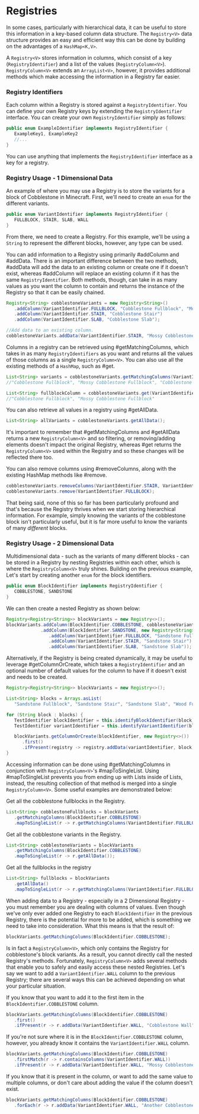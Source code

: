 # Registries

In some cases, particularly with hierarchical data, it can be useful to store this information in a key-based column data structure. The `Registry<V>` data structure provides an easy and efficient way this can be done by building on the advantages of a `HashMap<K,V>`.

A `Registry<V>` stores information in columns, which consist of a key (`RegistryIdentifier`) and a list of the values (`RegistryColumn<V>`). `RegistryColumn<V>` extends an `ArrayList<V>`, however, it provides additional methods which make accessing the information in a Registry far easier.

### Registry Identifiers

Each column within a Registry is stored against a `RegistryIdentifier`. You can define your own Registry keys by extending the `RegistryIdentifier` interface. You can create your own `RegistryIdentifier` simply as follows:

```java
public enum ExampleIdentifier implements RegistryIdentifier {
   ExampleKey1, ExampleKey2
   //...            
}
```

You can use anything that implements the `RegistryIdentifier` interface as a key for a registry.

### Registry Usage - 1 Dimensional Data

An example of where you may use a Registry is to store the variants for a block of Cobblestone in Minecraft. First, we'll need to create an `enum` for the different variants.

```java
public enum VariantIdentifier implements RegistryIdentifier {
   FULLBLOCK, STAIR, SLAB, WALL   
}
```

From there, we need to create a Registry. For this example, we'll be using a `String` to represent the different blocks, however, any type can be used.

You can add information to a Registry using primarily #addColumn and #addData. There is an important difference between the two methods, #addData will add the data to an existing column or create one if it doesn't exist, whereas #addColumn will replace an existing column if it has the same `RegistryIdentifier`. Both methods, though, can take in as many values as you want the column to contain and returns the instance of the Registry so that it can be easily chained.

```java
Registry<String> cobblestoneVariants = new Registry<String>()
   .addColumn(VariantIdentifier.FULLBLOCK, "Cobblestone Fullblock", "Mossy Cobblestone Fullblock")
   .addColumn(VariantIdentifier.STAIR, "Cobblestone Stair")
   .addColumn(VariantIdentifier.SLAB, "Cobblestone Slab");

//Add data to an existing column.
cobblestoneVariants.addData(VariantIdentifier.STAIR, "Mossy Cobblestone Stair");
```

Columns in a registry can be retrieved using #getMatchingColumns, which takes in as many `RegistryIdentifiers` as you want and returns all the values of those columns as a single `RegistryColumn<V>`. You can also use all the existing methods of a `HashMap`, such as #get.

```java
List<String> variants = cobblestoneVariants.getMatchingColumns(VariantIdentifier.FULLBLOCK, VariantIdentifier.STAIR);
//"Cobblestone Fullblock", "Mossy Cobblestone Fullblock", "Cobblestone Stair", "Mossy Cobblestone Stair".

List<String> fullblockColumn = cobblestoneVariants.get(VariantIdentifier.FULLBLOCK);
//"Cobblestone Fullblock", "Mossy Cobblestone Fullblock"
```

You can also retrieve all values in a registry using #getAllData. 

```java
List<String> allVariants = cobblestoneVariants.getAllData();
```

It's important to remember that #getMatchingColumns and #getAllData returns a new `RegistryColumn<V>` and so filtering, or removing/adding elements doesn't impact the original Registry, whereas #get returns the `RegistryColumn<V>` used within the Registry and so these changes will be reflected there too.

You can also remove columns using #removeColumns, along with the existing HashMap methods like #remove.

```java
cobblestoneVariants.removeColumns(VariantIdentifier.STAIR, VariantIdentifier.SLAB);
cobblestoneVariants.remove(VariantIdentifier.FULLBLOCK);
```

That being said, none of this so far has been particularly profound and that's because the Registry thrives when we start storing hierarchical information. For example, simply knowing the variants of the cobblestone block isn't particularly useful, but it is far more useful to know the variants of many _different_ blocks.

### Registry Usage - 2 Dimensional Data

Multidimensional data - such as the variants of many different blocks - can be stored in a Registry by nesting Registries within each other, which is where the `RegistryColumn<V>` truly shines. Building on the previous example, Let's start by creating another `enum` for the block identifiers.

```java
public enum BlockIdentifier implements RegistryIdentifier {
   COBBLESTONE, SANDSTONE
}
```

We can then create a nested Registry as shown below:

```java        
Registry<Registry<String>> blockVariants = new Registry<>();
blockVariants.addColumn(BlockIdentifier.COBBLESTONE, cobblestoneVariants)
             .addColumn(BlockIdentifier.SANDSTONE, new Registry<String>()
                .addColumn(VariantIdentifier.FULLBLOCK, "Sandstone Fullblock")
                .addColumn(VariantIdentifier.STAIR, "Sandstone Stair")
                .addColumn(VariantIdentifier.SLAB, "Sandstone Slab"));
```

Alternatively, if the Registry is being created dynamically, it may be useful to leverage #getColumnOrCreate, which takes a `RegistryIdentifier` and an optional number of default values for the column to have if it doesn't exist and needs to be created.

```java
Registry<Registry<String>> blockVariants = new Registry<>();

List<String> blocks = Arrays.asList(
   "Sandstone Fullblock", "Sandstone Stair", "Sandstone Slab", "Wood Fullblock", "Wood Stair", "Wood Slab");

for (String block : blocks) {
   TestIdentifier blockIdentifier = this.identifyBlockIdentifier(block);
   TestIdentifier variantIdentifier = this.identifyVariantIdentifier(block);

   blockVariants.getColumnOrCreate(blockIdentifier, new Registry<>())
      .first()
      .ifPresent(registry -> registry.addData(variantIdentifier, block));
}
```

Accessing information can be done using #getMatchingColumns in conjunction with `RegistryColumn<V>`'s #mapToSingleList. Using #mapToSingleList prevents you from ending up with Lists inside of Lists, instead, the resulting collection of that method is merged into a single `RegistryColumn<V>`. Some useful examples are demonstrated below:

Get all the cobblestone fullblocks in the Registry.
```java
List<String> cobblestoneFullblocks = blockVariants
   .getMatchingColumns(BlockIdentifier.COBBLESTONE)
   .mapToSingleList(r -> r.getMatchingColumns(VariantIdentifier.FULLBLOCK));
```

Get all the cobblestone variants in the Registry.
```java
List<String> cobblestoneVariants = blockVariants
   .getMatchingColumns(BlockIdentifier.COBBLESTONE)
   .mapToSingleList(r -> r.getAllData());
```

Get all the fullblocks in the registry
```java
List<String> fullblocks = blockVariants
   .getAllData()
   .mapToSingleList(r -> r.getMatchingColumns(VariantIdentifier.FULLBLOCK));
```

When adding data to a Registry - especially in a 2 Dimensional Registry - you must remember you are dealing with columns of values. Even though we've only ever added one Registry to each `BlockIdentifier` in the previous Registry, there is the potential for more to be added, which is something we need to take into consideration. What this means is that the result of:

```java
blockVariants.getMatchingColumns(BlockIdentifier.COBBLESTONE);
```

Is in fact a `RegistryColumn<V>`, which only contains the Registry for cobblestone's block variants. As a result, you cannot directly call the nested Registry's methods. Fortunately, `RegistryColumn<V>` adds several methods that enable you to safely and easily access these nested Registries. Let's say we want to add a `VariantIdentifier.WALL` column to the previous Registry; there are several ways this can be achieved depending on what your particular situation.

If you know that you want to add it to the first item in the `BlockIdentifier.COBBLESTONE` column.
```java
blockVariants.getMatchingColumns(BlockIdentifier.COBBLESTONE)
   .first()
   .ifPresent(r -> r.addData(VariantIdentifier.WALL, "Cobblestone Wall"));
```

If you're not sure where it is in the `BlockIdentifier.COBBLESTONE` column, however, you already know it contains the `VariantIdentifier.WALL` column.
```java
blockVariants.getMatchingColumns(BlockIdentifier.COBBLESTONE)
   .firstMatch(r -> r.containsColumns(VariantIdentifier.WALL))
   .ifPresent(r -> r.addData(VariantIdentifier.WALL, "Mossy Cobblestone Wall"));
```

If you know that it is present in the column, or want to add the same value to multiple columns, or don't care about adding the value if the column doesn't exist.
```java
blockVariants.getMatchingColumns(BlockIdentifier.COBBLESTONE)
   .forEach(r -> r.addData(VariantIdentifier.WALL, "Another Cobblestone Wall"));
```